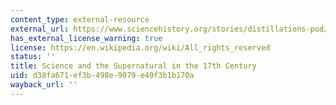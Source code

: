 ```yaml
---
content_type: external-resource
external_url: https://www.sciencehistory.org/stories/distillations-pod/science-and-the-supernatural-in-the-17th-century/
has_external_license_warning: true
license: https://en.wikipedia.org/wiki/All_rights_reserved
status: ''
title: Science and the Supernatural in the 17th Century
uid: d38fa671-ef3b-498e-9079-e49f3b1b170a
wayback_url: ''
---
```

